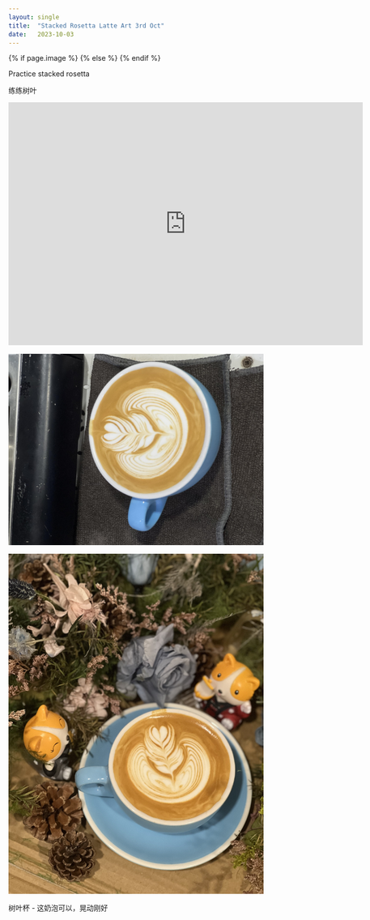 ```yaml
---
layout: single
title:  "Stacked Rosetta Latte Art 3rd Oct"
date:   2023-10-03
---
```

{% if page.image %}
  <meta property="og:image" content="/assets/img/2023/10/03/IMG_8322.jpg">
{% else %}
  <meta property="og:image" content="/assets/img/2023/10/03/IMG_8322.jpg">
{% endif %}

<meta property="og:description" content="Stacked Rosetta Latte Art 3rd Oct" />


Practice stacked rosetta

练练树叶



<div class="embed-container">
  <iframe
      src="https://www.youtube.com/embed/X4971cs0dDk"
      width="700"
      height="480"
      frameborder="0"
      allowfullscreen="true">
  </iframe>
</div>



![](/assets/img/2023/10/03/IMG_8320.jpg)

![](/assets/img/2023/10/03/IMG_8322.jpg)


树叶杯 - 这奶泡可以，晃动刚好
